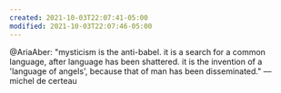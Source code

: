```yaml
---
created: 2021-10-03T22:07:41-05:00
modified: 2021-10-03T22:07:46-05:00
---
```


@AriaAber: "mysticism is the anti-babel. it is a search for a common language, after language has been shattered. it is the invention of a 'language of angels', because that of man has been disseminated." ––michel de certeau
